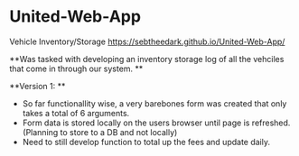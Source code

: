 # United-Web-App
Vehicle Inventory/Storage
https://sebtheedark.github.io/United-Web-App/

**Was tasked with developing an inventory storage log of all the vehciles that come in through our system. 
**

**Version 1: 
**
- So far functionallity wise, a very barebones form was created that only takes a total of 6 arguments. 
- Form data is stored locally on the users browser until page is refreshed. (Planning to store to a DB and not locally) 
- Need to still develop function to total up the fees and update daily. 

